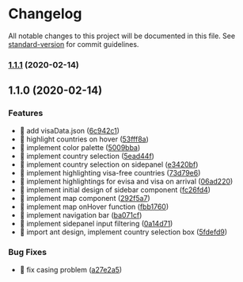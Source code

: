 # Changelog

All notable changes to this project will be documented in this file. See [standard-version](https://github.com/conventional-changelog/standard-version) for commit guidelines.

### [1.1.1](https://github.com/umutcanbolat/border-police/compare/v1.1.0...v1.1.1) (2020-02-14)

## 1.1.0 (2020-02-14)


### Features

* 🎸 add visaData.json ([6c942c1](https://github.com/umutcanbolat/border-police/commit/6c942c1ec888f5b325f36aaea4b6d6cfdab117dd))
* 🎸 highlight countries on hover ([53fff8a](https://github.com/umutcanbolat/border-police/commit/53fff8a7b0b30c2eeebe8fb5f5167a46ade0ba38))
* 🎸 implement color palette ([5009bba](https://github.com/umutcanbolat/border-police/commit/5009bba09bfa16969f4b52fd5b1bffbd1ce4b483))
* 🎸 implement country selection ([5ead44f](https://github.com/umutcanbolat/border-police/commit/5ead44fb7ed84d5cc7962ea087961c58bb166b22))
* 🎸 implement country selection on sidepanel ([e3420bf](https://github.com/umutcanbolat/border-police/commit/e3420bf5106a53ba1b45a6517e6016b2e6db2b7e))
* 🎸 implement highlighting visa-free countries ([73d79e6](https://github.com/umutcanbolat/border-police/commit/73d79e6917d35ea08b6cffa365110ed0b83c5041))
* 🎸 implement highlightings for evisa and visa on arrival ([06ad220](https://github.com/umutcanbolat/border-police/commit/06ad2206f61e667f761c60f83dc0d7f700ef7c0a))
* 🎸 implement initial design of sidebar component ([fc26fd4](https://github.com/umutcanbolat/border-police/commit/fc26fd44625eba574a4741e578c33eb4bb852df5))
* 🎸 implement map component ([292f5a7](https://github.com/umutcanbolat/border-police/commit/292f5a7e9ac112ef2b6dff8e2d3ce1f251063018))
* 🎸 implement map onHover function ([fbb1760](https://github.com/umutcanbolat/border-police/commit/fbb1760e4774efe2a09963034349048f3359b2f3))
* 🎸 implement navigation bar ([ba071cf](https://github.com/umutcanbolat/border-police/commit/ba071cf1575270791cb6fbb5d2a43e90dc8bba09))
* 🎸 implement sidepanel input filtering ([0a14d71](https://github.com/umutcanbolat/border-police/commit/0a14d711482d42b8f6b654a00840b7a375a06d98))
* 🎸 import ant design, implement country selection box ([5fdefd9](https://github.com/umutcanbolat/border-police/commit/5fdefd9cf3a0eef789d47650b3378a6ed889da8c))


### Bug Fixes

* 🐛 fix casing problem ([a27e2a5](https://github.com/umutcanbolat/border-police/commit/a27e2a528908a18e05f517ce6d99f7f81310588b))
